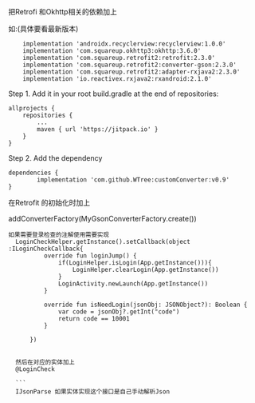 把Retrofi 和Okhttp相关的依赖加上

如:(具体要看最新版本)
```
    implementation 'androidx.recyclerview:recyclerview:1.0.0'
    implementation 'com.squareup.okhttp3:okhttp:3.6.0'
    implementation 'com.squareup.retrofit2:retrofit:2.3.0'
    implementation 'com.squareup.retrofit2:converter-gson:2.3.0'
    implementation 'com.squareup.retrofit2:adapter-rxjava2:2.3.0'
    implementation 'io.reactivex.rxjava2:rxandroid:2.1.0'
```

Step 1. Add it in your root build.gradle at the end of repositories:

	allprojects {
		repositories {
			...
			maven { url 'https://jitpack.io' }
		}
	}
Step 2. Add the dependency

	dependencies {
	        implementation 'com.github.WTree:customConverter:v0.9'
	}



在Retrofit 的初始化时加上

  addConverterFactory(MyGsonConverterFactory.create())

  ```
  如果需要登录检查的注解使用需要实现
    LoginCheckHelper.getInstance().setCallback(object :ILoginCheckCallback{
            override fun loginJump() {
                if(LoginHelper.isLogin(App.getInstance())){
                    LoginHelper.clearLogin(App.getInstance())
                }
                LoginActivity.newLaunch(App.getInstance())
            }

            override fun isNeedLogin(jsonObj: JSONObject?): Boolean {
                var code = jsonObj?.getInt("code")
                return code == 10001
            }

        })

       
    然后在对应的实体加上
    @LoginCheck

    ```
    IJsonParse 如果实体实现这个接口是自己手动解析Json 

    
